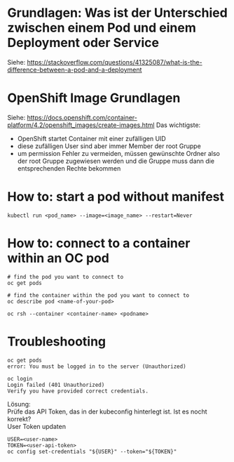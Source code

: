 # Grundlagen: Was ist der Unterschied zwischen einem Pod und einem Deployment oder Service
Siehe: https://stackoverflow.com/questions/41325087/what-is-the-difference-between-a-pod-and-a-deployment

# OpenShift Image Grundlagen
Siehe: https://docs.openshift.com/container-platform/4.2/openshift_images/create-images.html
Das wichtigste:
* OpenShift startet Container mit einer zufälligen UID
* diese zufälligen User sind aber immer Member der root Gruppe
* um permission Fehler zu vermeiden, müssen gewünschte Ordner also der root Gruppe zugewiesen werden und die Gruppe muss dann die entsprechenden Rechte bekommen

# How to: start a pod without manifest
```
kubectl run <pod_name> --image=<image_name> --restart=Never
```

# How to: connect to a container within an OC pod
```
# find the pod you want to connect to
oc get pods

# find the container within the pod you want to connect to
oc describe pod <name-of-your-pod>

oc rsh --container <container-name> <podname>
```


# Troubleshooting
```
oc get pods  
error: You must be logged in to the server (Unauthorized)

oc login
Login failed (401 Unauthorized)
Verify you have provided correct credentials.
```
Lösung:  
Prüfe das API Token, das in der kubeconfig hinterlegt ist. Ist es nocht korrekt?  
User Token updaten
```
USER=<user-name>
TOKEN=<user-api-token>
oc config set-credentials "${USER}" --token="${TOKEN}"
```
